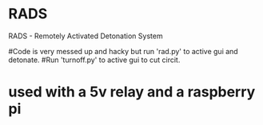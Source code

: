 # RADS
RADS - Remotely Activated Detonation System


#Code is very messed up and hacky but run 'rad.py' to active gui and detonate. 
#Run 'turnoff.py' to active gui to cut circit.

# used with a 5v relay and a raspberry pi
